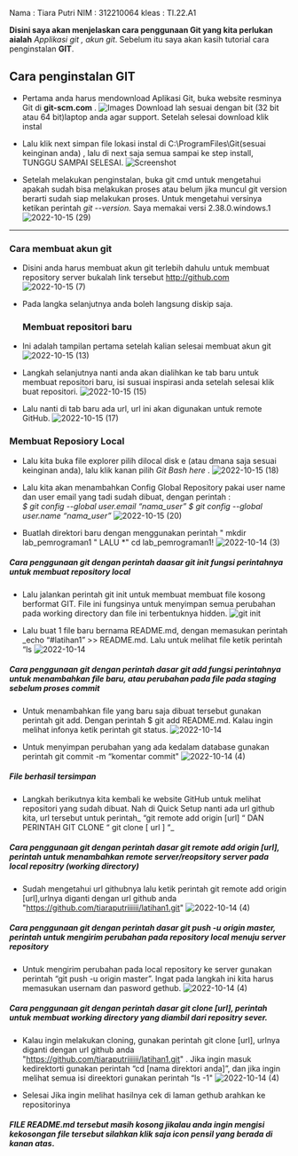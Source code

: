 Nama   : Tiara Putri
NIM    : 312210064
kleas  : TI.22.A1

**Disini saya akan menjelaskan cara penggunaan Git yang kita perlukan aialah**  *Applikasi git , akun git*. Sebelum itu saya akan kasih tutorial cara penginstalan **GIT**.
## Cara penginstalan GIT

 - Pertama anda harus mendownload Aplikasi  Git, buka website resminya Git  di **git-scm.com** .
 ![Images](https://user-images.githubusercontent.com/115775237/195970717-c95c3898-db95-442c-aab5-f85adc7466f3.png) Download lah sesuai dengan bit (32 bit atau 64 bit)laptop anda agar support. Setelah selesai download klik instal

- Lalu klik next simpan file lokasi instal di C:\ProgramFiles\Git(sesuai keinginan anda) , lalu di next saja semua sampai ke step install, TUNGGU SAMPAI SELESAI.
![Screenshot](https://user-images.githubusercontent.com/115775237/195986680-c60d81ff-cf4d-43fa-aabe-84a8b9ebe06b.png)

- Setelah melakukan penginstalan, buka git cmd  untuk mengetahui apakah sudah bisa melakukan proses atau belum jika muncul git version berarti sudah siap melakukan proses. Untuk mengetahui versinya ketikan perintah *git --version.*  Saya memakai versi 2.38.0.windows.1
![2022-10-15 (29)](https://user-images.githubusercontent.com/115775237/195987076-fb96605d-e24f-472d-9db5-c6527df35a49.png)

--------------------------------------------------------------------------------------------------------------------------------------------------------------------------------------------------------------------------------------------------------------
### Cara membuat akun git
- Disini anda harus membuat akun git terlebih dahulu  untuk membuat repository server bukalah link tersebut http://github.com
![2022-10-15 (7)](https://user-images.githubusercontent.com/115775237/195987412-9df5aab3-0a2a-4e5e-8ac7-8085a07d1fa0.png)

- Pada langka selanjutnya anda boleh langsung diskip saja.
   
  ### Membuat repositori baru

- Ini adalah tampilan pertama setelah kalian selesai membuat akun git
![2022-10-15 (13)](https://user-images.githubusercontent.com/115775237/195987581-2529edc4-218b-4001-a07c-f15aacc336c8.png)


- Langkah selanjutnya nanti anda akan dialihkan ke tab baru untuk membuat repositori baru, isi susuai inspirasi anda setelah selesai klik buat repositori. 
![2022-10-15 (15)](https://user-images.githubusercontent.com/115775237/195987750-67776099-1a42-40d4-a996-1c09b4abcc78.png)


-  Lalu nanti di tab baru ada url, url ini akan digunakan untuk remote GitHub.
![2022-10-15 (17)](https://user-images.githubusercontent.com/115775237/195987863-7dffcc54-078c-45eb-9988-f8d4d36f036f.png)


### Membuat Reposiory Local

- Lalu kita buka file explorer pilih dilocal disk e (atau dmana saja sesuai keinginan anda), lalu klik kanan pilih *Git Bash here* .
![2022-10-15 (18)](https://user-images.githubusercontent.com/115775237/195987822-2cca298c-6968-4ae0-ab3b-ff97a7ab630f.png)

- Lalu kita akan menambahkan Config Global Repository  pakai user name dan user email yang tadi sudah dibuat, dengan perintah : 	
      *$ git config --global user.email “nama_user”*
      *$ git config --global user.name “nama_user”*
![2022-10-15 (20)](https://user-images.githubusercontent.com/115775237/195988128-75d271be-9310-420c-b411-4f47f763f331.png)

- Buatlah direktori baru dengan menggunakan perintah " mkdir lab_pemrograman1 "  LALU *" cd lab_pemrograman1!
![2022-10-14 (3)](https://user-images.githubusercontent.com/115775237/195988047-4eb531b3-eaa4-435f-926c-08565431ab89.png)

##### Cara penggunaan git dengan perintah daasar git init fungsi  perintahnya  untuk membuat repository local 

- Lalu jalankan perintah git init untuk membuat membuat file kosong berformat GIT. File ini fungsinya untuk menyimpan semua perubahan pada working directory dan file ini terbentuknya hidden.
![git init](https://user-images.githubusercontent.com/115775237/195988250-c469c392-1bb5-4468-98b5-09ffcf3acd66.jpeg)

-  Lalu buat 1 file baru bernama README.md, dengan memasukan perintah _echo “#latihan1” >> README.md. Lalu untuk melihat file ketik perintah “ls 
![2022-10-14](https://user-images.githubusercontent.com/115775237/195988614-289165b2-94a9-4a21-822a-26bd7852d237.png)

##### Cara penggunaan git dengan perintah dasar git add  fungsi perintahnya untuk menambahkan file baru, atau perubahan pada file pada staging sebelum proses commit
- Untuk menambahkan file yang baru saja dibuat tersebut gunakan perintah git add. Dengan perintah $ git add README.md. Kalau ingin melihat infonya ketik perintah git status.
![2022-10-14](https://user-images.githubusercontent.com/115775237/195988675-85db2ced-c9a5-4110-b5cc-46320e1b2189.png)

- Untuk menyimpan perubahan yang ada kedalam database gunakan perintah git commit -m “komentar commit"
![2022-10-14 (4)](https://user-images.githubusercontent.com/115775237/195988744-9e560662-87a6-4fd9-aca8-c5a62765c73d.png)

##### *File berhasil tersimpan*

-  Langkah berikutnya kita kembali ke website GitHub untuk melihat repositori yang sudah dibuat.
Nah di Quick Setup nanti ada url github kita, url tersebut untuk perintah_ “git remote add origin [url] “ DAN PERINTAH GIT CLONE “ git clone [ url ] “_

 ##### Cara penggunaan git dengan perintah dasar  git remote add origin [url], perintah untuk menambahkan remote server/reopsitory server pada local repositry (working directory)

- Sudah mengetahui url githubnya lalu ketik perintah git remote add origin [url],urlnya diganti dengan url github anda "https://github.com/tiaraputriiiiii/latihan1.git"
![2022-10-14 (4)](https://user-images.githubusercontent.com/115775237/195988783-a1a6c5fa-5787-48c6-ad2c-11929aefa17a.png)

##### Cara penggunaan git dengan perintah dasar git push -u origin master, perintah untuk mengirim perubahan pada repository local menuju server repository

- Untuk  mengirim perubahan pada local repository ke server gunakan perintah “git push -u origin master”. Ingat pada langkah ini kita harus memasukan usernam dan pasword gethub.
![2022-10-14 (4)](https://user-images.githubusercontent.com/115775237/195988840-9adc297e-11b7-4575-a358-47f1bcd0621c.png)

##### Cara penggunaan git dengan perintah dasar  git clone [url], perintah untuk membuat working directory yang diambil dari repositry sever.

- Kalau ingin melakukan cloning, gunakan perintah git clone [url], urlnya diganti dengan url github anda "https://github.com/tiaraputriiiiii/latihan1.git" . Jika ingin masuk kedirektorti gunakan perintah “cd [nama direktori anda]”, dan jika ingin melihat semua isi direektori gunakan perintah “ls -1"
![2022-10-14 (4)](https://user-images.githubusercontent.com/115775237/195988875-03134ec0-6499-4ef4-b07e-18932e8d6d91.png)

-  Selesai Jika ingin melihat hasilnya cek di  laman gethub arahkan ke repositorinya
  
#### *FILE README.md tersebut masih kosong jikalau anda ingin mengisi kekosongan file tersebut silahkan klik saja icon pensil yang berada di kanan atas*.
